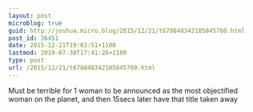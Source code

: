```yaml
---
layout: post
microblog: true
guid: http://joshua.micro.blog/2015/12/21/t678848342105845760.html
post_id: 36451
date: 2015-12-21T19:03:51+1100
lastmod: 2019-07-30T17:41:26+1100
type: post
url: /2015/12/21/t678848342105845760.html
---
```

Must be terrible for 1 woman to be announced as the most objectified woman on the planet, and then 15secs later have that title taken away
